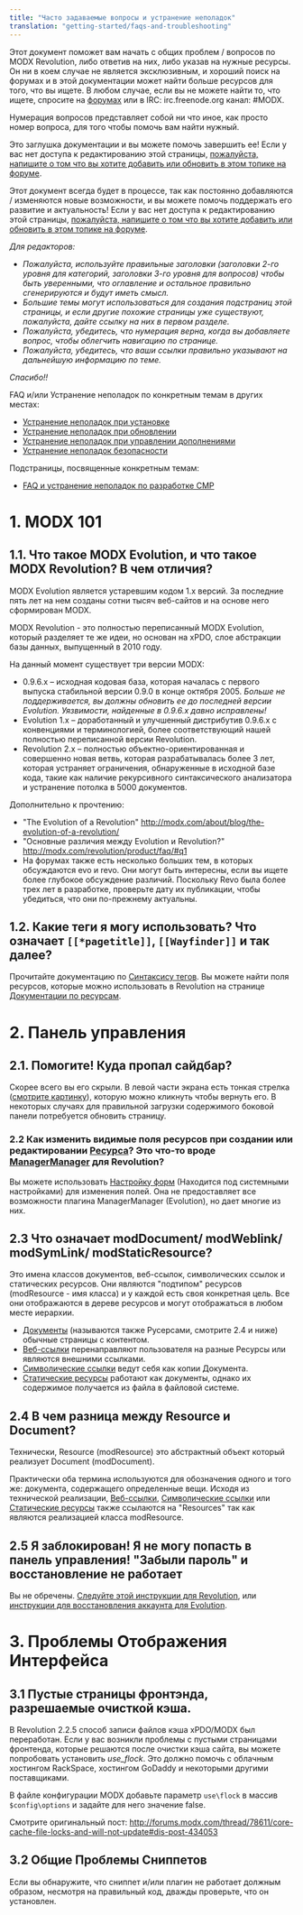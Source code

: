 ```yaml
---
title: "Часто задаваемые вопросы и устранение неполадок"
translation: "getting-started/faqs-and-troubleshooting"
---
```


Этот документ поможет вам начать с общих проблем / вопросов по MODX Revolution, либо ответив на них, либо указав на нужные ресурсы.  Он ни в коем случае не является эксклюзивным, и хороший поиск на форумах и в этой документации может найти больше ресурсов для того, что вы ищете. В любом случае, если вы не можете найти то, что ищете, спросите на [форумах](http://forums.modx.com) или в IRC: irc.freenode.org канал: #MODX.

Нумерация вопросов представляет собой ни что иное, как просто номер вопроса, для того чтобы помочь вам найти нужный.

Это заглушка документации и вы можете помочь завершить ее! Если у вас нет доступа к редактированию этой страницы, [пожалуйста, напишите о том что вы хотите добавить или обновить в этом топике на форуме](http://forums.modx.com/thread/72123/faqs-troubleshooting-on-the-rtfm).

Этот документ всегда будет в процессе, так как постоянно добавляются / изменяются новые возможности, и вы можете помочь поддержать его развитие и актуальность! Если у вас нет доступа к редактированию этой страницы, [пожалуйста, напишите о том что вы хотите добавить или обновить в этом топике на форуме](http://forums.modx.com/thread/72123/faqs-troubleshooting-on-the-rtfm).

_Для редакторов:_

- _Пожалуйста, используйте правильные заголовки (заголовки 2-го уровня для категорий, заголовки 3-го уровня для вопросов) чтобы быть уверенными, что оглавление и остальное правильно сгенерируются и будут иметь смысл._
- _Большие темы могут использоваться для создания подстраниц этой страницы, и если другие похожие страницы уже существуют, пожалуйста, дайте ссылку на них в первом разделе._
- _Пожалуйста, убедитесь, что нумерация верна, когда вы добавляете вопрос, чтобы облегчить навигацию по странице._
- _Пожалуйста, убедитесь, что ваши ссылки правильно указывают на дальнейшую информацию по теме._

_Спасибо!!_

FAQ и/или Устранение неполадок по конкретным темам в других местах:

- [Устранение неполадок при установке](getting-started/installation/troubleshooting "Устранение неполадок при установке")
- [Устранение неполадок при обновлении](getting-started/maintenance/upgrading/troubleshooting "Устранение неполадок при обновлении")
- [Устранение неполадок при управлении дополнениями](building-sites/extras/troubleshooting "Устранение неполадок при управлении дополнениями")
- [Устранение неполадок безопасности](building-sites/client-proofing/security/troubleshooting-security "Устранение неполадок безопасности")

Подстраницы, посвященные конкретным темам:

- [FAQ и устранение неполадок по разработке CMP](extending-modx/custom-manager-pages/troubleshooting "FAQ и устранение неполадок по разработке CMP")

# 1. MODX 101

## 1.1. Что такое MODX Evolution, и что такое MODX Revolution? В чем отличия?

MODX Evolution является устаревшим кодом 1.x версий. За последние пять лет на нем созданы сотни тысяч веб-сайтов и на основе него сформирован MODX.

MODX Revolution - это полностью переписанный MODX Evolution, который разделяет те же идеи, но основан на xPDO, слое абстракции базы данных, выпущенный в 2010 году.

На данный момент существует три версии MODX:

- 0.9.6.x – исходная кодовая база, которая началась с первого выпуска стабильной версии 0.9.0 в конце октября 2005. _Больше не поддерживается, вы должны обновить ее до последней версии Evolution. Уязвимости, найденные в 0.9.6.x давно исправлены!_
- Evolution 1.x – доработанный и улучшенный дистрибутив 0.9.6.x с конвенциями и терминологией, более соответствующий нашей полностью переписанной версии Revolution.
- Revolution 2.x – полностью объектно-ориентированная и совершенно новая ветвь, которая разрабатывалась более 3 лет, которая устраняет ограничения, обнаруженные в исходной базе кода, такие как наличие рекурсивного синтаксического анализатора и устранение потолка в 5000 документов.

Дополнительно к прочтению:

- "The Evolution of a Revolution" <http://modx.com/about/blog/the-evolution-of-a-revolution/>
- "Основные различия между Evolution и Revolution?" <http://modx.com/revolution/product/faq/#q1>
- На форумах также есть несколько больших тем, в которых обсуждаются evo и revo. Они могут быть интересны, если вы ищете более глубокое обсуждение различий. Поскольку Revo была более трех лет в разработке, проверьте дату их публикации, чтобы убедиться, что они по-прежнему актуальны.

## 1.2. Какие теги я могу использовать? Что означает `[[*pagetitle]]`, `[[Wayfinder]]` и так далее?

Прочитайте документацию по [Синтаксису тегов](building-sites/tag-syntax "Синтакс тегов"). Вы можете найти поля ресурсов, которые можно использовать в Revolution на странице [Документации по ресурсам](building-sites/resources "Ресурсы").

# 2. Панель управления

## 2.1. Помогите! Куда пропал сайдбар?

Скорее всего вы его скрыли. В левой части экрана есть тонкая стрелка ([смотрите картинку](/download/attachments/36634926/subtlearrow.PNG?version=1&modificationDate=1322402411000)), которую можно кликнуть чтобы вернуть его. В некоторых случаях для правильной загрузки содержимого боковой панели потребуется обновить страницу.

### 2.2  Как изменить видимые поля ресурсов при создании или редактировании [Ресурса](/display/revolution20/Resource "Resource")? Это что-то вроде [ManagerManager](http://modx.com/extras/package/managermanager) для Revolution?

Вы можете использовать [Настройку форм](/display/revolution20/Form+Customization "Настройка форм") (Находится под системными настройками) для изменения полей. Она не предоставляет все возможности плагина ManagerManager (Evolution), но дает многие из них.

## 2.3 Что означает modDocument/ modWeblink/ modSymLink/ modStaticResource?

Это имена классов документов, веб-ссылок, символических ссылок и статических ресурсов. Они являются "подтипом" ресурсов (modResource - имя класса) и у каждой есть своя конкретная цель. Все они отображаются в дереве ресурсов и могут отображаться в любом месте иерархии.

- [Документы](building-sites/resources "Ресурсы") (называются также Русерсами, смотрите 2.4 и ниже) обычные страницы с контентом.
- [Веб-ссылки](building-sites/resources/weblink "Веб-ссылки") перенаправляют пользователя на разные Ресурсы или являются внешними ссылками.
- [Символические ссылки](building-sites/resources/symlink "Symlink") ведут себя как копии Документа.
- [Статические ресурсы](building-sites/resources/static-resource "Статические ресурсы") работают как документы, однако их содержимое получается из файла в файловой системе.

## 2.4 В чем разница между Resource и Document?

Технически, Resource (modResource) это абстрактный объект который реализует Document (modDocument).

Практически оба термина используются для обозначения одного и того же: документа, содержащего определенные вещи. Исходя из технической реализации, [Веб-ссылки](building-sites/resources/weblink "Веб-ссылки"), [Символические ссылки](building-sites/resources/symlink "Символические ссылки") или [Статические ресурсы](building-sites/resources/static-resource "Статические ресурсы") также ссылаются на "Resources" так как являются реализацией класса modResource.

## 2.5 Я заблокирован! Я не могу попасть в панель управления! "Забыли пароль" и восстановление не работает

Вы не обречены. [Следуйте этой инструкции для Revolution](building-sites/client-proofing/security/troubleshooting-security/resetting-a-user-password-manually "Ручной сброс пароля"), или [инструкции для восстановления аккаунта для Evolution](/evolution/1.0/administration/manager-users/reset-your-password-unblock-your-user "Сброс пароля - Разблокирование Пользователя").

# 3. Проблемы Отображения Интерфейса

## 3.1 Пустые страницы фронтэнда, разрешаемые очисткой кэша.

В Revolution 2.2.5 способ записи файлов кэша xPDO/MODX был переработан. Если у вас возникли проблемы с пустыми страницами фронтенда, которые решаются после очистки кэша сайта, вы можете попробовать установить _use\_flock_. Это должно помочь с облачным хостингом RackSpace, хостингом GoDaddy и некоторыми другими поставщиками.

В файле конфигурации MODX добавьте параметр `use\flock` в массив `$config\options` и задайте для него значение false.

Смотрите оригинальный пост: <http://forums.modx.com/thread/78611/core-cache-file-locks-and-will-not-update#dis-post-434053>

## 3.2 Общие Проблемы Сниппетов

Если вы обнаружите, что сниппет и/или плагин не работает должным образом, несмотря на правильный код, дважды проверьте, что он установлен.